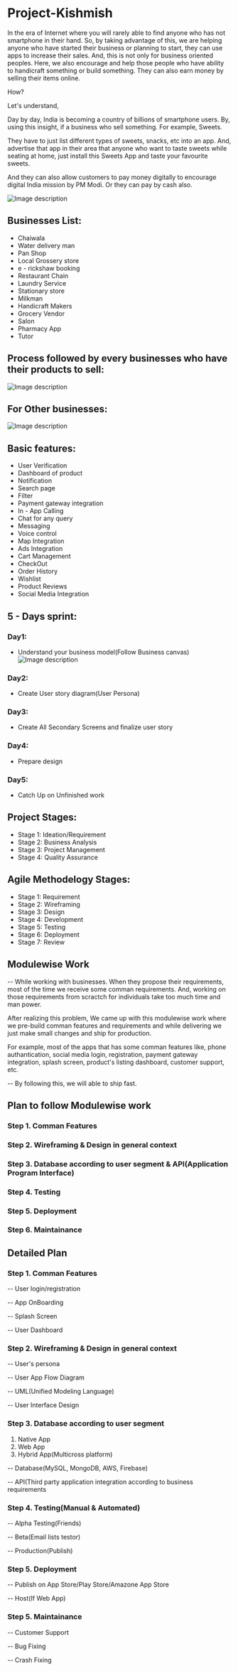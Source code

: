 # Project-Kishmish

In the era of Internet where you will rarely able to find anyone who has not smartphone in their hand. So, by taking advantage of this, we are helping anyone who have started their business or planning to start, they can use apps to increase their sales. And, this is not only for business oriented peoples. Here, we also encourage and help those people who have ability to handicraft something or build something. They can also earn money by selling their items online.

How?

Let's understand,

Day by day, India is becoming a country of billions of smartphone users. By, using this insight, if a business who sell something. For example, Sweets. 

They have to just list different types of sweets, snacks, etc into an app. And, advertise that app in their area that anyone who want to taste sweets while seating at home, just install this Sweets App and taste your favourite sweets.

And they can also allow customers to pay money digitally to encourage digital India mission by PM Modi. Or they can pay by cash also.



![Image description](https://i.ibb.co/NyMB2rw/project-Kishmish-Logo.jpg)

## Businesses List: ##

* Chaiwala
* Water delivery man
* Pan Shop
* Local Grossery store
* e - rickshaw booking
* Restaurant Chain
* Laundry Service
* Stationary store
* Milkman
* Handicraft Makers
* Grocery Vendor
* Salon
* Pharmacy App
* Tutor



## Process followed by every businesses who have their products to sell: ##

![Image description](https://i.pinimg.com/564x/f0/de/ec/f0deec8659fbcce21ddae482cf0cc2a9.jpg)


## For Other businesses: ##

![Image description](https://i.pinimg.com/564x/f5/e2/8d/f5e28d1fbe23ae37c73c517c2ec9c62f.jpg)






## Basic features: ##

  * User Verification
  * Dashboard of product
  * Notification
  * Search page
  * Filter
  * Payment gateway integration
  * In - App Calling 
  * Chat for any query
  * Messaging
  * Voice control 
  * Map Integration
  * Ads Integration
  * Cart Management
  * CheckOut
  * Order History
  * Wishlist 
  * Product Reviews
  * Social Media Integration
  
  
## 5 - Days sprint: ##

### Day1: ###

 * Understand your business model(Follow Business canvas)
   ![Image description](https://i.pinimg.com/564x/a5/ae/cb/a5aecbfd2d28e64c74cba1cdc68c47fd.jpg)

### Day2: ###

 * Create User story diagram(User Persona)

### Day3: ###

 * Create All Secondary Screens and finalize user story

### Day4: ###

 * Prepare design

### Day5: ###

 * Catch Up on Unfinished work
 
 
## Project Stages: ##

 * Stage 1: Ideation/Requirement
 * Stage 2: Business Analysis
 * Stage 3: Project Management
 * Stage 4: Quality Assurance
 
## Agile Methodelogy Stages: ##
 
 * Stage 1: Requirement
 * Stage 2: Wireframing
 * Stage 3: Design
 * Stage 4: Development
 * Stage 5: Testing
 * Stage 6: Deployment
 * Stage 7: Review
 
 ## Modulewise Work ##
 
 -- While working with businesses. When they propose their requirements, most of the time we receive some comman requirements. And, working on those requirements from scractch for individuals take too much time and man power. 
 
 After realizing this problem, We came up with this modulewise work where we pre-build comman features and requirements and while delivering we just make small changes and ship for production.
 
 For example, most of the apps that has some comman features like, phone authantication, social media login, registration, payment gateway integration, splash screen, product's listing dashboard, customer support, etc. 
 
 -- By following this, we will able to ship fast.
 
 ## Plan to follow Modulewise work 
 
### Step 1. Comman Features
### Step 2. Wireframing & Design in general context
### Step 3. Database according to user segment & API(Application Program Interface) 
### Step 4. Testing
### Step 5. Deployment
### Step 6. Maintainance



## Detailed Plan

### Step 1. Comman Features

-- User login/registration

-- App OnBoarding

-- Splash Screen

-- User Dashboard

### Step 2. Wireframing & Design in general context

-- User's persona

-- User App Flow Diagram

-- UML(Unified Modeling Language)

-- User Interface Design

### Step 3. Database according to user segment

1. Native App
2. Web App
3. Hybrid App(Multicross platform)

-- Database(MySQL, MongoDB, AWS, Firebase)

-- API(Third party application integration according to business requirements

### Step 4. Testing(Manual & Automated)

-- Alpha Testing(Friends)

-- Beta(Email lists testor)

-- Production(Publish)

### Step 5. Deployment

-- Publish on App Store/Play Store/Amazone App Store

-- Host(If Web App)

### Step 5. Maintainance

-- Customer Support

-- Bug Fixing

-- Crash Fixing


 
 
  
